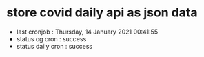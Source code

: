 # store covid daily api as json data

- last cronjob : Thursday, 14 January 2021 00:41:55
- status og cron : success
- status daily cron : success
      
      